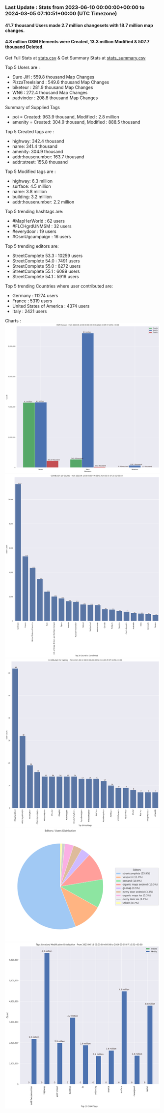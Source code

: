 ### Last Update : Stats from 2023-06-10 00:00:00+00:00 to 2024-03-05 07:10:51+00:00 (UTC Timezone)

#### 41.7 thousand Users made 2.7 million changesets with 18.7 million map changes.
#### 4.8 million OSM Elements were Created, 13.3 million Modified & 507.7 thousand Deleted.
Get Full Stats at [stats.csv](/stats/fieldmappers/Daily/stats.csv)
 & Get Summary Stats at [stats_summary.csv](/stats/fieldmappers/Daily/stats_summary.csv)

Top 5 Users are : 
- Đuro Jiří : 559.8 thousand Map Changes
- PizzaTreeIsland : 549.6 thousand Map Changes
- biketeur : 281.9 thousand Map Changes
- WN6 : 272.4 thousand Map Changes
- padvinder : 208.8 thousand Map Changes

Summary of Supplied Tags
- poi = Created: 963.9 thousand, Modified : 2.8 million
- amenity = Created: 304.9 thousand, Modified : 888.5 thousand


Top 5 Created tags are :
- highway: 342.4 thousand
- name: 341.4 thousand
- amenity: 304.9 thousand
- addr:housenumber: 163.7 thousand
- addr:street: 155.8 thousand


Top 5 Modified tags are :
- highway: 6.3 million
- surface: 4.5 million
- name: 3.8 million
- building: 3.2 million
- addr:housenumber: 2.2 million


Top 5 trending hashtags are:
- #MapHerWorld : 62 users
- #FLCHgrdUNMSM : 32 users
- #everydoor : 19 users
- #OsmUgcampaign : 16 users


Top 5 trending editors are:
- StreetComplete 53.3 : 10259 users
- StreetComplete 54.0 : 7491 users
- StreetComplete 55.0 : 6272 users
- StreetComplete 55.1 : 6089 users
- StreetComplete 54.1 : 5916 users


Top 5 trending Countries where user contributed are:
- Germany : 11274 users
- France : 5319 users
- United States of America : 4374 users
- Italy : 2421 users


 Charts : 
![Alt text](./stats_osm_changes.png) 
![Alt text](./stats_users_per_country.png) 
![Alt text](./stats_users_per_hashtag.png) 
![Alt text](./stats_editors_pie_chart.png) 
![Alt text](./stats_tags.png) 
